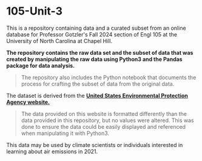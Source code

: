 # 105-Unit-3
This is a repository containing data and a curated subset from an online database for Professor Gotzler's Fall 2024 section of Engl 105 at the University of North Carolina at Chapel Hill. 

**The repository contains the raw data set and the subset of data that was created by manipulating the raw data using Python3 and  the Pandas package for data analysis.**
>The repository also includes the Python notebook that documents the process for crafting the subset of data from the original data.



The dataset is derived from the **[United States Environmental Protection Agency website.](https://www.epa.gov/ghgreporting)**
> The data provided on this website is formatted differently than the data provided in this repository, but no values were altered. This was done to ensure the data could be easily displayed and referenced when manipulating it with Python3.

This data may be used by climate scientists or individuals interested in learning about air emissions in 2021. 
